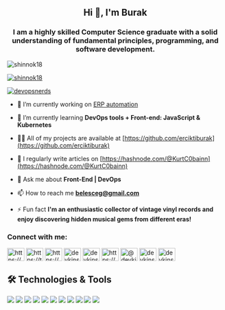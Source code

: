 <h2 align="center">Hi 👋, I'm Burak</h2>
<h3 align="center">I am a highly skilled Computer Science graduate with a solid understanding of fundamental principles, programming, and software development.</h3>

<p align="left"> <img src="https://komarev.com/ghpvc/?username=shinnok18&label=Profile%20views&color=0e75b6&style=flat" alt="shinnok18" /> </p>

<p align="left"> <a href="https://github.com/ryo-ma/github-profile-trophy"><img src="https://github-profile-trophy.vercel.app/?username=shinnok18" alt="shinnok18" /></a> </p>

<p align="left"> <a href="https://twitter.com/devopsnerds" target="blank"><img src="https://img.shields.io/twitter/follow/devopsnerds?logo=twitter&style=for-the-badge" alt="devopsnerds" /></a> </p>

- 🔭 I’m currently working on [ERP automation](https://github.com/erciktiburak)

- 🌱 I’m currently learning **DevOps tools + Front-end: JavaScript & Kubernetes**

- 👨‍💻 All of my projects are available at [https://github.com/erciktiburak](https://github.com/erciktiburak)

- 📝 I regularly write articles on [https://hashnode.com/@KurtC0bainn](https://hashnode.com/@KurtC0bainn)

- 💬 Ask me about **Front-End | DevOps**

- 📫 How to reach me **belesceg@gmail.com**

- ⚡ Fun fact **I'm an enthusiastic collector of vintage vinyl records and enjoy discovering hidden musical gems from different eras!**

<h3 align="left">Connect with me:</h3>
<p align="left">
<a href="https://dev.to/kurtc0bainn" target="blank"><img align="center" src="https://raw.githubusercontent.com/rahuldkjain/github-profile-readme-generator/master/src/images/icons/Social/devto.svg" alt="https://dev.to/kurtc0bainn" height="30" width="40" /></a>
<a href="https://twitter.com/devopsnerds" target="blank"><img align="center" src="https://raw.githubusercontent.com/rahuldkjain/github-profile-readme-generator/master/src/images/icons/Social/twitter.svg" alt="https://twitter.com/devopsnerds" height="30" width="40" /></a>
<a href="https://www.linkedin.com/in/burakercikti/" target="blank"><img align="center" src="https://raw.githubusercontent.com/rahuldkjain/github-profile-readme-generator/master/src/images/icons/Social/linked-in-alt.svg" alt="https://www.linkedin.com/in/burakercikti/" height="30" width="40" /></a>
<a href="https://stackoverflow.com/users/23090443/devkins" target="blank"><img align="center" src="https://raw.githubusercontent.com/rahuldkjain/github-profile-readme-generator/master/src/images/icons/Social/stack-overflow.svg" alt="devkins" height="30" width="40" /></a>
<a href="https://stackoverflow.com/users/23090443/devkins" target="blank"><img align="center" src="https://raw.githubusercontent.com/rahuldkjain/github-profile-readme-generator/master/src/images/icons/Social/kaggle.svg" alt="devkins" height="30" width="40" /></a>
<a href="https://hashnode.com/@KurtC0bainn" target="blank"><img align="center" src="https://raw.githubusercontent.com/rahuldkjain/github-profile-readme-generator/master/src/images/icons/Social/hashnode.svg" alt="https://hashnode.com/@KurtC0bainn" height="30" width="40" /></a>
<a href="https://medium.com/@abathvarg" target="blank"><img align="center" src="https://raw.githubusercontent.com/rahuldkjain/github-profile-readme-generator/master/src/images/icons/Social/medium.svg" alt="@devkins" height="30" width="40" /></a>
<a href="https://www.hackerrank.com/profile/abathvarg" target="blank"><img align="center" src="https://raw.githubusercontent.com/rahuldkjain/github-profile-readme-generator/master/src/images/icons/Social/hackerrank.svg" alt="devkins" height="30" width="40" /></a>
<a href="https://leetcode.com/KurtC0bainn/" target="blank"><img align="center" src="https://raw.githubusercontent.com/rahuldkjain/github-profile-readme-generator/master/src/images/icons/Social/leet-code.svg" alt="devkins" height="30" width="40" /></a>
</p>

## 🛠️ Technologies & Tools
![](https://img.shields.io/badge/Code-Python-informational?style=flat&color=informational&logo=python)
![](https://img.shields.io/badge/Code-JavaScript-informational?style=flat&color=informational&logo=javascript)
![](https://img.shields.io/badge/Code-React-informational?style=flat&color=informational&logo=react)
![](https://img.shields.io/badge/Code-TypeScript-informational?style=flat&color=informational)
![](https://img.shields.io/badge/Code-Vue-informational?style=flat&color=informational&logo=vue.js)
![](https://img.shields.io/badge/Code-EcmaScript-informational?style=flat&color=informational)
![](https://img.shields.io/badge/Code-Node-informational?style=flat&color=informational&logo=node.js)
![](https://img.shields.io/badge/Tool-Webpack-informational?style=flat&color=warning&logo=webpack)
![](https://img.shields.io/badge/Tool-Jest-informational?style=flat&color=warning&logo=jest)
![](https://img.shields.io/badge/Tool-SCSS-informational?style=flat&color=warning&logo=sass)
![](https://img.shields.io/badge/Tool-Docker-informational?style=flat&color=warning&logo=docker)

<!--
